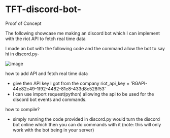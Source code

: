 # TFT-discord-bot-

Proof of Concept

 The following showcase me making an discord bot which  I can implement with the riot API to fetch real time data

I made an bot with the following code and the command allow the bot to say hi in discord.py-


![image](https://github.com/jimmy70111/TFT-discord-bot-/assets/123014046/4c251f3b-a4ef-4e9d-be6c-8de261176e13)

how to add API and fetch real time data

- give then API key I got from the company riot_api_key = 'RGAPI-44e82c49-1f92-4482-81e8-433d8c528f53'
- I can use import request(python) allowing the api to be used for the discord bot events and commands. 
  

how to compile?

- simply running the code provided in discord.py would turn the discord bot online which then you can do commands with it (note: this will only work with the bot being in your server)
